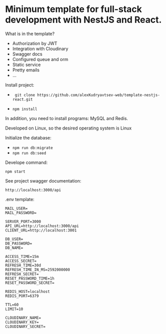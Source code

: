 # Minimum template for full-stack development with NestJS and React.

What is in the template?

- Authorization by JWT
- Integration with Cloudinary
- Swagger docs
- Configured queue and orm
- Static service
- Pretty emails
- ...

Install project:

- ` git clone https://github.com/alexKudryavtsev-web/template-nestjs-react.git`

- `npm install`

In addition, you need to install programs: MySQL and Redis.

Developed on Linux, so the desired operating system is Linux

Initialize the database:

- `npm run db:migrate`
- `npm run db:seed`

Develope command:

`npm start`

See project swagger documentation:

`http://localhost:3000/api`

.env template:

```
MAIL_USER=
MAIL_PASSWORD=

SERVER_PORT=3000
API_URL=http://localhost:3000/api
CLIENT_URL=http://localhost:3001

DB_USER=
DB_PASSWORD=
DB_NAME=

ACCESS_TIME=15m
ACCESS_SECRET=
REFRESH_TIME=30d
REFRESH_TIME_IN_MS=2592000000
REFRESH_SECRET=
RESET_PASSWORD_TIME=1h
RESET_PASSWORD_SECRET=

REDIS_HOST=localhost
REDIS_PORT=6379

TTL=60
LIMIT=10

CLOUDINARY_NAME=
CLOUDINARY_KEY=
CLOUDINARY_SECRET=
```
